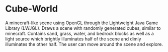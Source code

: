 # Cube-World

A minecraft-like scene using OpenGL through the Lightweight Java Game Library (LWJGL).
Draws a scene with randomly generated cubes, similar to minecraft.  Contains sand, grass, water, and bedrock blocks as well as a light source which brightly illuminates half of the scene and dimly illuminates the other half.
The user can move around the scene and explore.

